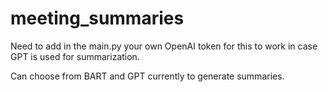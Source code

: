 # meeting_summaries

Need to add in the main.py your own OpenAI token for this to work in case GPT is used for summarization.

Can choose from BART and GPT currently to generate summaries.
